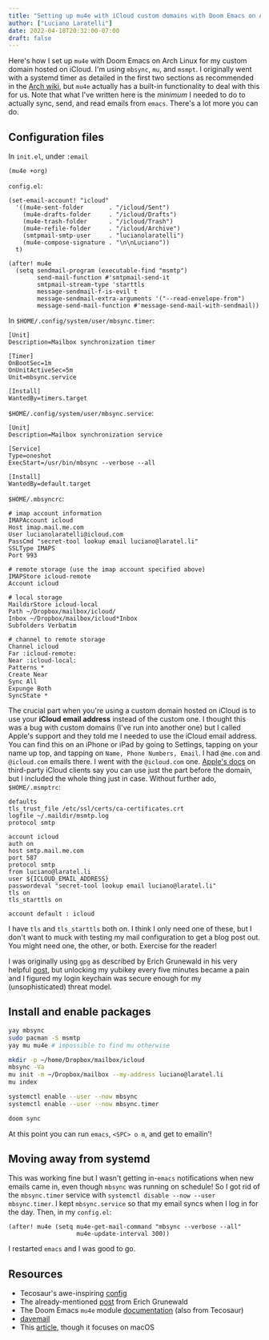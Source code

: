 ```yaml
---
title: "Setting up mu4e with iCloud custom domains with Doom Emacs on Arch Linux"
author: ["Luciano Laratelli"]
date: 2022-04-18T20:32:00-07:00
draft: false
---
```


Here's how I set up `mu4e` with Doom Emacs on Arch Linux for my custom domain hosted on iCloud. I'm using `mbsync`, `mu`, and `msmpt`. I originally went with a systemd timer as detailed in the first two sections as recommended in the [Arch wiki](https://wiki.archlinux.org/title/isync#Calling_mbsync_automatically), but `mu4e` actually has a built-in functionality to deal with this for us. Note that what I've written here is the _minimum_ I needed to do to actually sync, send, and read emails from `emacs`. There's a lot more you can do.

## Configuration files

In `init.el`, under `:email`

```emacs-lisp
(mu4e +org)
```

`config.el`:

```emacs-lisp
(set-email-account! "icloud"
  '((mu4e-sent-folder       . "/icloud/Sent")
    (mu4e-drafts-folder     . "/icloud/Drafts")
    (mu4e-trash-folder      . "/icloud/Trash")
    (mu4e-refile-folder     . "/icloud/Archive")
    (smtpmail-smtp-user     . "lucianolaratelli")
    (mu4e-compose-signature . "\n\nLuciano"))
  t)

(after! mu4e
  (setq sendmail-program (executable-find "msmtp")
        send-mail-function #'smtpmail-send-it
        smtpmail-stream-type 'starttls
        message-sendmail-f-is-evil t
        message-sendmail-extra-arguments '("--read-envelope-from")
        message-send-mail-function #'message-send-mail-with-sendmail))
```

In `$HOME/.config/system/user/mbsync.timer`:

```systemd
[Unit]
Description=Mailbox synchronization timer

[Timer]
OnBootSec=1m
OnUnitActiveSec=5m
Unit=mbsync.service

[Install]
WantedBy=timers.target
```

`$HOME/.config/system/user/mbsync.service`:

```systemd
[Unit]
Description=Mailbox synchronization service

[Service]
Type=oneshot
ExecStart=/usr/bin/mbsync --verbose --all

[Install]
WantedBy=default.target
```

`$HOME/.mbsyncrc`:

```config
# imap account information
IMAPAccount icloud
Host imap.mail.me.com
User lucianolaratelli@icloud.com
PassCmd "secret-tool lookup email luciano@laratel.li"
SSLType IMAPS
Port 993

# remote storage (use the imap account specified above)
IMAPStore icloud-remote
Account icloud

# local storage
MaildirStore icloud-local
Path ~/Dropbox/mailbox/icloud/
Inbox ~/Dropbox/mailbox/icloud*Inbox
Subfolders Verbatim

# channel to remote storage
Channel icloud
Far :icloud-remote:
Near :icloud-local:
Patterns *
Create Near
Sync All
Expunge Both
SyncState *
```

The crucial part when you're using a custom domain hosted on iCloud is to use your **iCloud email address** instead of the custom one. I thought this was a bug with custom domains (I've run into another one) but I called Apple's support and they told me I needed to use the iCloud email address. You can find this on an iPhone or iPad by going to Settings, tapping on your name up top, and tapping on `Name, Phone Numbers, Email`. I had `@me.com` and `@icloud.com` emails there. I went with the `@icloud.com` one. [Apple's docs](https://support.apple.com/en-us/HT202304) on third-party iCloud clients say you can use just the part before the domain, but I included the whole thing just in case. Without further ado, `$HOME/.msmptrc`:

```config
defaults
tls_trust_file /etc/ssl/certs/ca-certificates.crt
logfile ~/.maildir/msmtp.log
protocol smtp

account icloud
auth on
host smtp.mail.me.com
port 587
protocol smtp
from luciano@laratel.li
user ${ICLOUD_EMAIL_ADDRESS}
passwordeval "secret-tool lookup email luciano@laratel.li"
tls on
tls_starttls on

account default : icloud
```

I have `tls` and `tls_starttls` both on. I think I only need one of these, but I don't want to muck with testing my mail configuration to get a blog post out. You might need one, the other, or both. Exercise for the reader!

I was originally using `gpg` as described by Erich Grunewald in his very helpful [post](<https://www.erichgrunewald.com/posts/setting-up-gmail-in-doom-emacs-using-mbsync-and-mu4e/#(optionally)-store-your-password-in-an-encrypted-file>), but unlocking my yubikey every five minutes became a pain and I figured my login keychain was secure enough for my (unsophisticated) threat model.

## Install and enable packages

```bash
yay mbsync
sudo pacman -S msmtp
yay mu mu4e # impossible to find mu otherwise

mkdir -p ~/home/Dropbox/mailbox/icloud
mbsync -Va
mu init -m ~/Dropbox/mailbox --my-address luciano@laratel.li
mu index

systemctl enable --user --now mbsync
systemctl enable --user --now mbsync.timer

doom sync
```

At this point you can run `emacs`, `<SPC> o m`, and get to emailin'!

## Moving away from systemd

This was working fine but I wasn't getting in-`emacs` notifications when new emails came in, even though `mbsync` was running on schedule! So I got rid of the `mbsync.timer` service with `systemctl disable --now --user mbsync.timer`. I kept `mbsync.service` so that my email syncs when I log in for the day. Then, in my `config.el`:

```emacs-lisp
(after! mu4e (setq mu4e-get-mail-command "mbsync --verbose --all"
                   mu4e-update-interval 300))
```

I restarted `emacs` and I was good to go.

## Resources

- Tecosaur's awe-inspiring [config](https://tecosaur.github.io/emacs-config/config.html#fetching-systemd)
- The already-mentioned [post](<https://www.erichgrunewald.com/posts/setting-up-gmail-in-doom-emacs-using-mbsync-and-mu4e/#(optionally)-store-your-password-in-an-encrypted-file>) from Erich Grunewald
- The Doom Emacs `mu4e` module [documentation](https://github.com/hlissner/doom-emacs/tree/develop/modules/email/mu4e) (also from Tecosaur)
- [davemail](https://github.com/kzar/davemail/blob/main/.mbsyncrc)
- This [article](https://macowners.club/posts/email-emacs-mu4e-macos/#storing-trusted-root-certificates), though it focuses on macOS
